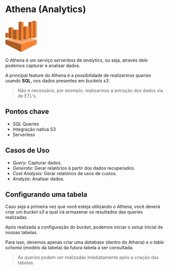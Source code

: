 # Athena (Analytics)

<img height=100px; alt="athena" src="../../../../images/athena.png" />

O Athena é um serviço *serverless* de *analytics*, ou seja, através dele podemos capturar e analisar dados.

A principal feature do Athena é a possibilidade de realizarmos *queries* usando **SQL**, nos dados presentes em *buckets s3*.

> Não é necessário, por exemplo, realizarmos a extração dos dados via de ETL's.

## Pontos chave

- SQL Queries
- Integração nativa S3
- Serverless

## Casos de Uso

- *Query*: Capturar dados.
- *Generate*: Gerar relatórios à partir dos dados recuperados.
- *Cost Analysis*: Gerar relatórios de usos de custos.
- *Analyze*: Analisar dados.

## Configurando uma tabela

Caso seja a primeira vez que você esteja utilizando o Athena, você deverá criar um *bucket s3* a qual irá armazenar os resultados das queries realizadas.

Após realizada a configuração do *bucket*, podemos iniciar o *setup* inicial de nossas tabelas.

Para isso, devemos apenas criar uma *database* (dentro do Athena) e o *table schema* (modelo da tabela) da futura tabela a ser consultada.

> As *queries* podem ser realizadas imediatamente após a criação das tabelas.